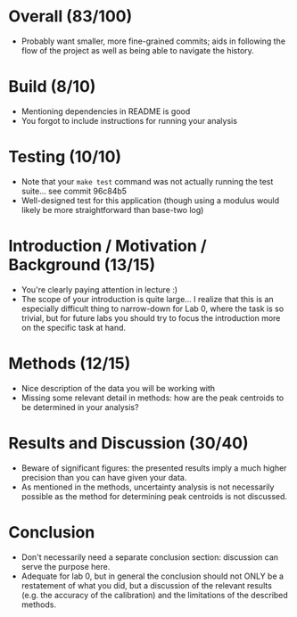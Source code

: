 # Overall (83/100)
 - Probably want smaller, more fine-grained commits; aids in following the 
   flow of the project as well as being able to navigate the history.

# Build (8/10)
 - Mentioning dependencies in README is good
 - You forgot to include instructions for running your analysis

# Testing (10/10)
 - Note that your `make test` command was not actually running the test 
   suite... see commit 96c84b5
 - Well-designed test for this application (though using a modulus would likely
   be more straightforward than base-two log)

# Introduction / Motivation / Background (13/15)
 - You're clearly paying attention in lecture :)
 - The scope of your introduction is quite large... I realize that this is an
   especially difficult thing to narrow-down for Lab 0, where the task is so
   trivial, but for future labs you should try to focus the introduction more
   on the specific task at hand.

# Methods (12/15)
 - Nice description of the data you will be working with
 - Missing some relevant detail in methods: how are the peak centroids to be
   determined in your analysis?

# Results and Discussion (30/40)
 - Beware of significant figures: the presented results imply a much higher 
   precision than you can have given your data.
 - As mentioned in the methods, uncertainty analysis is not necessarily 
   possible as the method for determining peak centroids is not discussed.

# Conclusion
 - Don't necessarily need a separate conclusion section: discussion can serve
   the purpose here.
 - Adequate for lab 0, but in general the conclusion should not ONLY be a 
   restatement of what you did, but a discussion of the relevant results 
   (e.g. the accuracy of the calibration) and the limitations of the 
   described methods.
